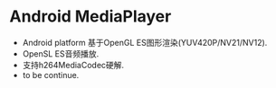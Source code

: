 # Android MediaPlayer

* Android platform 基于OpenGL ES图形渲染(YUV420P/NV21/NV12).
* OpenSL ES音频播放.
* 支持h264MediaCodec硬解.
* to be continue.

